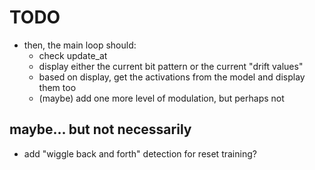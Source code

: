 # TODO

- then, the main loop should:
  - check update_at
  - display either the current bit pattern or the current "drift values"
  - based on display, get the activations from the model and display them too
  - (maybe) add one more level of modulation, but perhaps not

## maybe... but not necessarily

- add "wiggle back and forth" detection for reset training?
